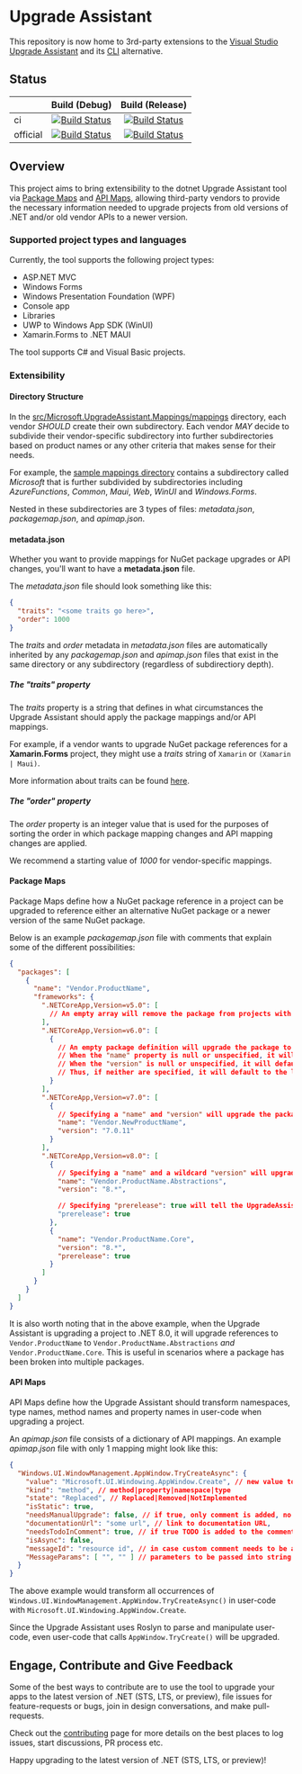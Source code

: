 # Upgrade Assistant

This repository is now home to 3rd-party extensions to the [Visual Studio Upgrade Assistant](https://marketplace.visualstudio.com/items?itemName=ms-dotnettools.upgradeassistant)
and its [CLI](https://www.nuget.org/packages/upgrade-assistant#versions-body-tab) alternative.

## Status

| |Build (Debug)|Build (Release)|
|---|:--:|:--:|
| ci |[![Build Status](https://dev.azure.com/dnceng/public/_apis/build/status/dotnet/upgrade-assistant/dotnet.upgrade-assistant?branchName=main&jobName=Windows_NT&configuration=Windows_NT%20Debug)](https://dev.azure.com/dnceng/public/_build/latest?definitionId=953&branchName=main)|[![Build Status](https://dev.azure.com/dnceng/public/_apis/build/status/dotnet/upgrade-assistant/dotnet.upgrade-assistant?branchName=main&jobName=Windows_NT&configuration=Windows_NT%20Release)](https://dev.azure.com/dnceng/public/_build/latest?definitionId=953&branchName=main)|
| official | [![Build Status](https://dev.azure.com/dnceng/internal/_apis/build/status/dotnet/upgrade-assistant/dotnet-upgrade-assistant?branchName=main&stageName=Build&jobName=Windows_NT&configuration=Windows_NT%20Debug)](https://dev.azure.com/dnceng/internal/_build/latest?definitionId=949&branchName=main)|[![Build Status](https://dev.azure.com/dnceng/internal/_apis/build/status/dotnet/upgrade-assistant/dotnet-upgrade-assistant?branchName=main&stageName=Build&jobName=Windows_NT&configuration=Windows_NT%20Release)](https://dev.azure.com/dnceng/internal/_build/latest?definitionId=949&branchName=main)|

## Overview

This project aims to bring extensibility to the dotnet Upgrade Assistant tool via [Package Maps](docs/Extensibility.PackageMaps.md) and [API Maps](docs/Extensibility.APIMaps.md), allowing
third-party vendors to provide the necessary information needed to upgrade projects from old versions of .NET and/or old vendor APIs to a newer version.

### Supported project types and languages

Currently, the tool supports the following project types:

- ASP.NET MVC
- Windows Forms
- Windows Presentation Foundation (WPF)
- Console app
- Libraries
- UWP to Windows App SDK (WinUI)
- Xamarin.Forms to .NET MAUI

The tool supports C# and Visual Basic projects.

### Extensibility

#### Directory Structure

In the [src/Microsoft.UpgradeAssistant.Mappings/mappings](src/Microsoft.UpgradeAssistant.Mappings/mappings) directory, each vendor *SHOULD* create their own subdirectory.
Each vendor *MAY* decide to subdivide their vendor-specific subdirectory into further subdirectories based on product names or any other criteria that makes sense for
their needs.

For example, the [sample mappings directory](samples/mappings) contains a subdirectory called *Microsoft* that is further subdivided by subdirectories including
*AzureFunctions*, *Common*, *Maui*, *Web*, *WinUI* and *Windows.Forms*.

Nested in these subdirectories are 3 types of files: *metadata.json*, *packagemap.json*, and *apimap.json*.

#### metadata.json

Whether you want to provide mappings for NuGet package upgrades or API changes, you'll want to have a **metadata.json** file.

The *metadata.json* file should look something like this:

```json
{
  "traits": "<some traits go here>",
  "order": 1000
}
```

The *traits* and *order* metadata in *metadata.json* files are automatically inherited by any *packagemap.json* and *apimap.json* files that exist
in the same directory or any subdirectory (regardless of subdirectiory depth).

##### The "traits" property

The *traits* property is a string that defines in what circumstances the Upgrade Assistant should apply the package mappings and/or API mappings.

For example, if a vendor wants to upgrade NuGet package references for a **Xamarin.Forms** project, they might use a *traits* string of `Xamarin`
or `(Xamarin | Maui)`.

More information about traits can be found [here](docs/Traits.md).

##### The "order" property

The *order* property is an integer value that is used for the purposes of sorting the order in which package mapping changes and API mapping changes are applied.

We recommend a starting value of *1000* for vendor-specific mappings.

#### Package Maps

Package Maps define how a NuGet package reference in a project can be upgraded to reference either an alternative NuGet package or a newer version of the same
NuGet package.

Below is an example *packagemap.json* file with comments that explain some of the different possibilities:

```json
{
  "packages": [
    {
      "name": "Vendor.ProductName",
      "frameworks": {
        ".NETCoreApp,Version=v5.0": [
          // An empty array will remove the package from projects with the specified target framework.
        ],
        ".NETCoreApp,Version=v6.0": [
          {
            // An empty package definition will upgrade the package to the latest available version of the same package name.
            // When the "name" property is null or unspecified, it will automatically default to the original package name.
            // When the "version" is null or unspecified, it will default to the latest version available.
            // Thus, if neither are specified, it will default to the latest version of the original package.
          }
        ],
        ".NETCoreApp,Version=v7.0": [
          {
            // Specifying a "name" and "version" will upgrade the package to an exact package.
            "name": "Vendor.NewProductName",
            "version": "7.0.11"
          }
        ],
        ".NETCoreApp,Version=v8.0": [
          {
            // Specifying a "name" and a wildcard "version" will upgrade the package to the latest version that matches the wildcard version.
            "name": "Vendor.ProductName.Abstractions",
            "version": "8.*",

            // Specifying "prerelease": true will tell the UpgradeAssistant that it can match against prerelease versions.
            "prerelease": true
          },
          {
            "name": "Vendor.ProductName.Core",
            "version": "8.*",
            "prerelease": true
          }
        ]
      }
    }
  ]
}
```

It is also worth noting that in the above example, when the Upgrade Assistant is upgrading a project to .NET 8.0, it will upgrade references to `Vendor.ProductName` to
`Vendor.ProductName.Abstractions` *and* `Vendor.ProductName.Core`. This is useful in scenarios where a package has been broken into multiple packages.

#### API Maps

API Maps define how the Upgrade Assistant should transform namespaces, type names, method names and property names in user-code when upgrading a project.

An *apimap.json* file consists of a dictionary of API mappings. An example *apimap.json* file with only 1 mapping might look like this:

```json
{
  "Windows.UI.WindowManagement.AppWindow.TryCreateAsync": {
    "value": "Microsoft.UI.Windowing.AppWindow.Create", // new value to replace old one with, if empty if state is not Replaced
    "kind": "method", // method|property|namespace|type
    "state": "Replaced", // Replaced|Removed|NotImplemented
    "isStatic": true,
    "needsManualUpgrade": false, // if true, only comment is added, no other code modifications happening
    "documentationUrl": "some url", // link to documentation URL,
    "needsTodoInComment": true, // if true TODO is added to the comment if comment is being added
    "isAsync": false,
    "messageId": "resource id", // in case custom comment needs to be added, this resource id will be looked up in the ResourceManager,
    "MessageParams": [ "", "" ] // parameters to be passed into string format for custom message
  }
}
```

The above example would transform all occurrences of `Windows.UI.WindowManagement.AppWindow.TryCreateAsync()` in user-code with `Microsoft.UI.Windowing.AppWindow.Create`.

Since the Upgrade Assistant uses Roslyn to parse and manipulate user-code, even user-code that calls `AppWindow.TryCreate()` will be upgraded.

## Engage, Contribute and Give Feedback

Some of the best ways to contribute are to use the tool to upgrade your apps to the latest version of .NET (STS, LTS, or preview), file issues for feature-requests or bugs, join in design conversations, and make pull-requests. 

Check out the [contributing](/CONTRIBUTING.md) page for more details on the best places to log issues, start discussions, PR process etc.

Happy upgrading to the latest version of .NET (STS, LTS, or preview)!
